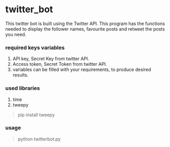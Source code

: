 # twitter_bot
This twitter bot is built using the Twitter API.
This program has the functions needed to display the follower names, favourite posts and retweet the posts you need.

### required keys variables
1. API key, Secret Key from twitter API.
2. Access token, Secret Token from twitter API.
3. variables can be filled with your requirements, to produce desired results.

### used libraries
1. time
2. tweepy
> pip install tweepy

### usage
> python twitterbot.py
